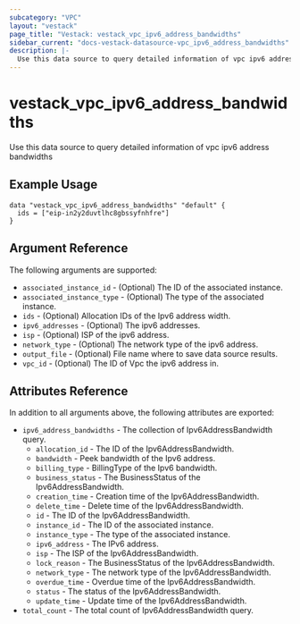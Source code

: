 ```yaml
---
subcategory: "VPC"
layout: "vestack"
page_title: "Vestack: vestack_vpc_ipv6_address_bandwidths"
sidebar_current: "docs-vestack-datasource-vpc_ipv6_address_bandwidths"
description: |-
  Use this data source to query detailed information of vpc ipv6 address bandwidths
---
```

# vestack_vpc_ipv6_address_bandwidths
Use this data source to query detailed information of vpc ipv6 address bandwidths
## Example Usage
```hcl
data "vestack_vpc_ipv6_address_bandwidths" "default" {
  ids = ["eip-in2y2duvtlhc8gbssyfnhfre"]
}
```
## Argument Reference
The following arguments are supported:
* `associated_instance_id` - (Optional) The ID of the associated instance.
* `associated_instance_type` - (Optional) The type of the associated instance.
* `ids` - (Optional) Allocation IDs of the Ipv6 address width.
* `ipv6_addresses` - (Optional) The ipv6 addresses.
* `isp` - (Optional) ISP of the ipv6 address.
* `network_type` - (Optional) The network type of the ipv6 address.
* `output_file` - (Optional) File name where to save data source results.
* `vpc_id` - (Optional) The ID of Vpc the ipv6 address in.

## Attributes Reference
In addition to all arguments above, the following attributes are exported:
* `ipv6_address_bandwidths` - The collection of Ipv6AddressBandwidth query.
    * `allocation_id` - The ID of the Ipv6AddressBandwidth.
    * `bandwidth` - Peek bandwidth of the Ipv6 address.
    * `billing_type` - BillingType of the Ipv6 bandwidth.
    * `business_status` - The BusinessStatus of the Ipv6AddressBandwidth.
    * `creation_time` - Creation time of the Ipv6AddressBandwidth.
    * `delete_time` - Delete time of the Ipv6AddressBandwidth.
    * `id` - The ID of the Ipv6AddressBandwidth.
    * `instance_id` - The ID of the associated instance.
    * `instance_type` - The type of the associated instance.
    * `ipv6_address` - The IPv6 address.
    * `isp` - The ISP of the Ipv6AddressBandwidth.
    * `lock_reason` - The BusinessStatus of the Ipv6AddressBandwidth.
    * `network_type` - The network type of the Ipv6AddressBandwidth.
    * `overdue_time` - Overdue time of the Ipv6AddressBandwidth.
    * `status` - The status of the Ipv6AddressBandwidth.
    * `update_time` - Update time of the Ipv6AddressBandwidth.
* `total_count` - The total count of Ipv6AddressBandwidth query.


